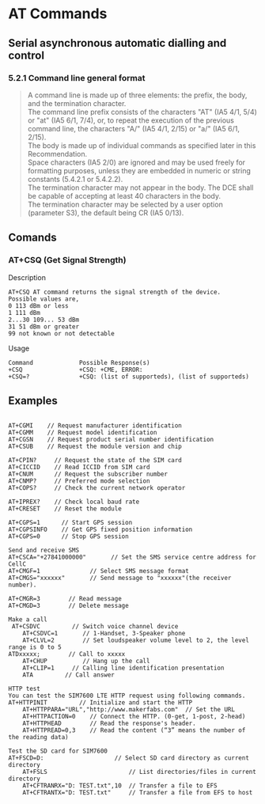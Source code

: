 # AT Commands

## Serial asynchronous automatic dialling and control

### 5.2.1 Command line general format

> A command line is made up of three elements: the prefix, the body, and the termination character.  
The command line prefix consists of the characters "AT" (IA5 4/1, 5/4) or "at" (IA5 6/1, 7/4), or, to repeat the execution of the previous command line, the characters "A/" (IA5 4/1, 2/15) or "a/" (IA5 6/1, 2/15).  
The body is made up of individual commands as specified later in this Recommendation.  
Space characters (IA5 2/0) are ignored and may be used freely for formatting purposes, unless they are embedded in numeric or string constants (5.4.2.1 or 5.4.2.2).  
The termination character may not appear in the body. The DCE shall be capable of accepting at least 40 characters in the body.  
The termination character may be selected by a user option (parameter S3), the default being CR (IA5 0/13).  

## Comands

### AT+CSQ (Get Signal Strength)

Description
```
AT+CSQ AT command returns the signal strength of the device.
Possible values are,
0 113 dBm or less
1 111 dBm
2...30 109... 53 dBm
31 51 dBm or greater
99 not known or not detectable
```

Usage
```
Command             Possible Response(s)
+CSQ                +CSQ: +CME, ERROR:
+CSQ=?              +CSQ: (list of supporteds), (list of supporteds)
```

## Examples


```

AT+CGMI    // Request manufacturer identification
AT+CGMM    // Request model identification
AT+CGSN    // Request product serial number identification
AT+CSUB    // Request the module version and chip

AT+CPIN?     // Request the state of the SIM card
AT+CICCID    // Read ICCID from SIM card
AT+CNUM      // Request the subscriber number
AT+CNMP?     // Preferred mode selection
AT+COPS?     // Check the current network operator

AT+IPREX?    // Check local baud rate
AT+CRESET    // Reset the module

AT+CGPS=1      // Start GPS session
AT+CGPSINFO    // Get GPS fixed position information
AT+CGPS=0      // Stop GPS session

Send and receive SMS
AT+CSCA="+27841000000"       // Set the SMS service centre address for CellC
AT+CMGF=1              // Select SMS message format
AT+CMGS="xxxxxx"       // Send message to "xxxxxx"(the receiver number).

AT+CMGR=3        // Read message
AT+CMGD=3        // Delete message

Make a call
 AT+CSDVC         // Switch voice channel device
    AT+CSDVC=1       // 1-Handset, 3-Speaker phone
    AT+CLVL=2        // Set loudspeaker volume level to 2, the level range is 0 to 5
ATDxxxxx;        // Call to xxxxx
    AT+CHUP          // Hang up the call
    AT+CLIP=1     // Calling line identification presentation
    ATA         // Call answer

HTTP test
You can test the SIM7600 LTE HTTP request using following commands.
AT+HTTPINIT         // Initialize and start the HTTP
    AT+HTTPPARA="URL","http://www.makerfabs.com"  // Set the URL
    AT+HTTPACTION=0    // Connect the HTTP. (0-get, 1-post, 2-head)
    AT+HTTPHEAD        // Read the response's header.
    AT+HTTPREAD=0,3    // Read the content (“3” means the number of the reading data)

Test the SD card for SIM7600
AT+FSCD=D:                    // Select SD card directory as current directory
    AT+FSLS                       // List directories/files in current directory
    AT+CFTRANRX="D: TEST.txt",10  // Transfer a file to EFS
    AT+CFTRANTX="D: TEST.txt"     // Transfer a file from EFS to host
```
